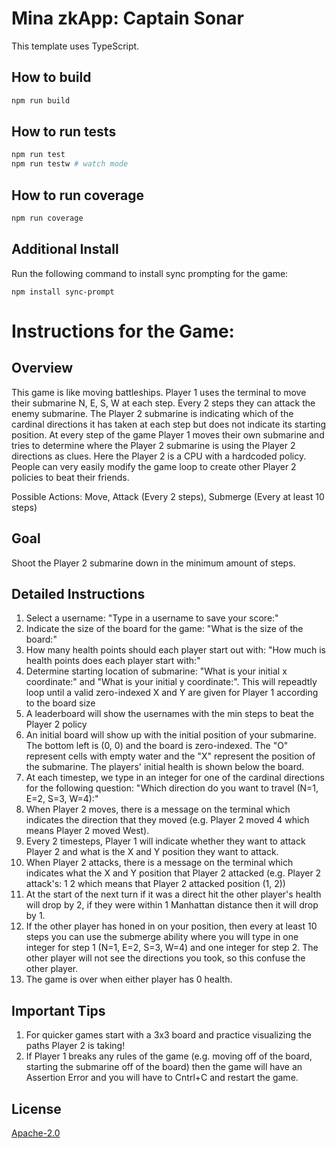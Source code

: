 # Mina zkApp: Captain Sonar

This template uses TypeScript.

## How to build

```sh
npm run build
```

## How to run tests

```sh
npm run test
npm run testw # watch mode
```

## How to run coverage

```sh
npm run coverage
```


## Additional Install
Run the following command to install sync prompting for the game:
```
npm install sync-prompt
```

# Instructions for the Game:
## Overview
This game is like moving battleships. Player 1 uses the terminal to move their submarine N, E, S, W at each step. Every 2 steps they can attack the enemy submarine. The Player 2 submarine is indicating which of the cardinal directions it has taken at each step but does not indicate its starting position. At every step of the game Player 1 moves their own submarine and tries to determine where the Player 2 submarine is using the Player 2 directions as clues. Here the Player 2 is a CPU with a hardcoded policy. People can very easily modify the game loop to create other Player 2 policies to beat their friends. 

Possible Actions: Move, Attack (Every 2 steps), Submerge (Every at least 10 steps)

## Goal
Shoot the Player 2 submarine down in the minimum amount of steps.

## Detailed Instructions
1. Select a username: "Type in a username to save your score:"
2. Indicate the size of the board for the game: "What is the size of the board:"
3. How many health points should each player start out with: "How much is health points does each player start with:"
4. Determine starting location of submarine: "What is your initial x coordinate:" and "What is your initial y coordinate:". This will repeadtly loop until a valid zero-indexed X and Y are given for Player 1 according to the board size
5. A leaderboard will show the usernames with the min steps to beat the Player 2 policy
6. An initial board will show up with the initial position of your submarine. The bottom left is (0, 0) and the board is zero-indexed. The "O" represent cells with empty water and the "X" represent the position of the submarine. The players' initial health is shown below the board.
7. At each timestep, we type in an integer for one of the cardinal directions for the following question: "Which direction do you want to travel (N=1, E=2, S=3, W=4):"
8. When Player 2 moves, there is a message on the terminal which indicates the direction that they moved (e.g. Player 2 moved 4 which means Player 2 moved West).
9. Every 2 timesteps, Player 1 will indicate whether they want to attack Player 2 and what is the X and Y position they want to attack.
10. When Player 2 attacks, there is a message on the terminal which indicates what the X and Y position that Player 2 attacked (e.g. Player 2 attack's:  1 2 which means that Player 2 attacked position (1, 2))
11. At the start of the next turn if it was a direct hit the other player's health will drop by 2, if they were within 1 Manhattan distance then it will drop by 1.
12. If the other player has honed in on your position, then every at least 10 steps you can use the submerge ability where you will type in one integer for step 1 (N=1, E=2, S=3, W=4) and one integer for step 2. The other player will not see the directions you took, so this confuse the other player.
13. The game is over when either player has 0 health.

## Important Tips
1. For quicker games start with a 3x3 board and practice visualizing the paths Player 2 is taking!
2. If Player 1 breaks any rules of the game (e.g. moving off of the board, starting the submarine off of the board) then the game will have an Assertion Error and you will have to Cntrl+C and restart the game.




## License
[Apache-2.0](LICENSE)
